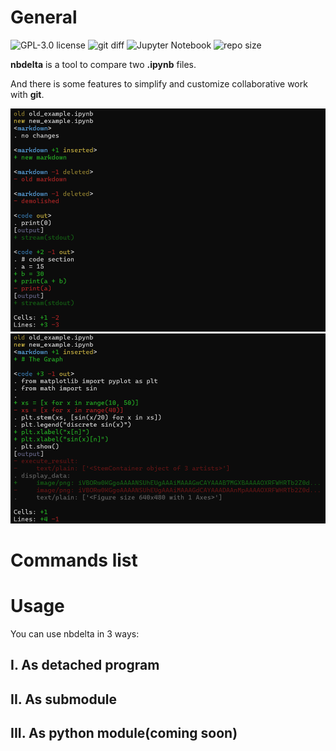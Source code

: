 # General

![GPL-3.0 license](https://img.shields.io/badge/license-GPL--3.0-red)
![git diff](https://img.shields.io/badge/git-diff-white)
![Jupyter Notebook](https://img.shields.io/badge/Jupyter_Notebook-F37726)
![repo size](https://img.shields.io/badge/repo_size-0_Mb-blue)

**nbdelta** is a tool to compare two **.ipynb** files.

And there is some features to simplify and customize collaborative work with **git**.

![example1](example1.png)
![example2](example2.png)

# Commands list

# Usage

You can use nbdelta in 3 ways:

## I. As detached program

## II. As submodule

## III. As python module(coming soon)